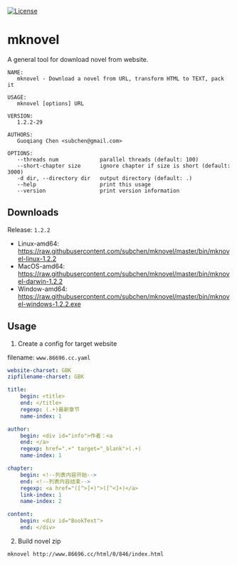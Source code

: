 [![License](http://img.shields.io/badge/License-Apache_2-red.svg?style=flat)](http://www.apache.org/licenses/LICENSE-2.0)


# mknovel

A general tool for download novel from website.

```
NAME:
   mknovel - Download a novel from URL, transform HTML to TEXT, pack it

USAGE:
   mknovel [options] URL

VERSION:
   1.2.2-29

AUTHORS:
   Guoqiang Chen <subchen@gmail.com>

OPTIONS:
   --threads num             parallel threads (default: 100)
   --short-chapter size      ignore chapter if size is short (default: 3000)
   -d dir, --directory dir   output directory (default: .)
   --help                    print this usage
   --version                 print version information
```

## Downloads

Release: `1.2.2`

* Linux-amd64: https://raw.githubusercontent.com/subchen/mknovel/master/bin/mknovel-linux-1.2.2
* MacOS-amd64: https://raw.githubusercontent.com/subchen/mknovel/master/bin/mknovel-darwin-1.2.2
* Window-amd64: https://raw.githubusercontent.com/subchen/mknovel/master/bin/mknovel-windows-1.2.2.exe

## Usage

1. Create a config for target website

filename: `www.86696.cc.yaml`

```yaml
website-charset: GBK
zipfilename-charset: GBK

title:
    begin: <title>
    end: </title>
    regexp: (.+)最新章节
    name-index: 1

author:
    begin: <div id="info">作者：<a
    end: </a>
    regexp: href=".+" target="_blank">(.+)
    name-index: 1

chapter:
    begin: <!--列表内容开始-->
    end: <!--列表内容结束-->
    regexp: <a href="([^>]+)">([^<]+)</a>
    link-index: 1
    name-index: 2

content:
    begin: <div id="BookText">
    end: </div>
```

2. Build novel zip

```bash
mknovel http://www.86696.cc/html/0/846/index.html
```
